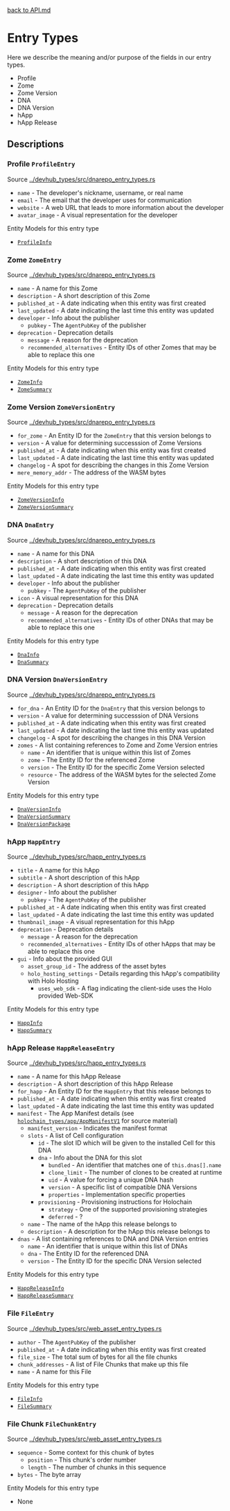 [back to API.md](API.md)


# Entry Types
Here we describe the meaning and/or purpose of the fields in our entry types.

- Profile
- Zome
- Zome Version
- DNA
- DNA Version
- hApp
- hApp Release


## Descriptions

### Profile `ProfileEntry`
Source [../devhub_types/src/dnarepo_entry_types.rs](../devhub_types/src/dnarepo_entry_types.rs)

- `name` - The developer's nickname, username, or real name
- `email` - The email that the developer uses for communication
- `website` - A web URL that leads to more information about the developer
- `avatar_image` - A visual representation for the developer

Entity Models for this entry type

- [`ProfileInfo`](Entity_Models.md#profileentry)


### Zome `ZomeEntry`
Source [../devhub_types/src/dnarepo_entry_types.rs](../devhub_types/src/dnarepo_entry_types.rs)

- `name` - A name for this Zome
- `description` - A short description of this Zome
- `published_at` - A date indicating when this entity was first created
- `last_updated` - A date indicating the last time this entity was updated
- `developer` - Info about the publisher
  - `pubkey` - The `AgentPubKey` of the publisher
- `deprecation` - Deprecation details
  - `message` - A reason for the deprecation
  - `recommended_alternatives` - Entity IDs of other Zomes that may be able to replace this one

Entity Models for this entry type

- [`ZomeInfo`](Entity_Models.md#zomeentry)
- [`ZomeSummary`](Entity_Models.md#zomeentry)


### Zome Version `ZomeVersionEntry`
Source [../devhub_types/src/dnarepo_entry_types.rs](../devhub_types/src/dnarepo_entry_types.rs)

- `for_zome` - An Entity ID for the `ZomeEntry` that this version belongs to
- `version` - A value for determining successsion of Zome Versions
- `published_at` - A date indicating when this entity was first created
- `last_updated` - A date indicating the last time this entity was updated
- `changelog` - A spot for describing the changes in this Zome Version
- `mere_memory_addr` - The address of the WASM bytes

Entity Models for this entry type

- [`ZomeVersionInfo`](Entity_Models.md#zomeversionentry)
- [`ZomeVersionSummary`](Entity_Models.md#zomeversionentry)


### DNA `DnaEntry`
Source [../devhub_types/src/dnarepo_entry_types.rs](../devhub_types/src/dnarepo_entry_types.rs)

- `name` - A name for this DNA
- `description` - A short description of this DNA
- `published_at` - A date indicating when this entity was first created
- `last_updated` - A date indicating the last time this entity was updated
- `developer` - Info about the publisher
  - `pubkey` - The `AgentPubKey` of the publisher
- `icon` - A visual representation for this DNA
- `deprecation` - Deprecation details
  - `message` - A reason for the deprecation
  - `recommended_alternatives` - Entity IDs of other DNAs that may be able to replace this one

Entity Models for this entry type

- [`DnaInfo`](Entity_Models.md#dnaentry)
- [`DnaSummary`](Entity_Models.md#dnaentry)


### DNA Version `DnaVersionEntry`
Source [../devhub_types/src/dnarepo_entry_types.rs](../devhub_types/src/dnarepo_entry_types.rs)

- `for_dna` - An Entity ID for the `DnaEntry` that this version belongs to
- `version` - A value for determining successsion of DNA Versions
- `published_at` - A date indicating when this entity was first created
- `last_updated` - A date indicating the last time this entity was updated
- `changelog` - A spot for describing the changes in this DNA Version
- `zomes` - A list containing references to Zome and Zome Version entries
  - `name` - An identifier that is unique within this list of Zomes
  - `zome` - The Entity ID for the referenced Zome
  - `version` - The Entity ID for the specific Zome Version selected
  - `resource` - The address of the WASM bytes for the selected Zome Version

Entity Models for this entry type

- [`DnaVersionInfo`](Entity_Models.md#dnaversionentry)
- [`DnaVersionSummary`](Entity_Models.md#dnaversionentry)
- [`DnaVersionPackage`](Entity_Models.md#dnaversionentry)


### hApp `HappEntry`
Source [../devhub_types/src/happ_entry_types.rs](../devhub_types/src/happ_entry_types.rs)

- `title` - A name for this hApp
- `subtitle` - A short description of this hApp
- `description` - A short description of this hApp
- `designer` - Info about the publisher
  - `pubkey` - The `AgentPubKey` of the publisher
- `published_at` - A date indicating when this entity was first created
- `last_updated` - A date indicating the last time this entity was updated
- `thumbnail_image` - A visual representation for this hApp
- `deprecation` - Deprecation details
  - `message` - A reason for the deprecation
  - `recommended_alternatives` - Entity IDs of other hApps that may be able to replace this one
- `gui` - Info about the provided GUI
  - `asset_group_id` - The address of the asset bytes
  - `holo_hosting_settings` - Details regarding this hApp's compatibility with Holo Hosting
    - `uses_web_sdk` - A flag indicating the client-side uses the Holo provided Web-SDK

Entity Models for this entry type

- [`HappInfo`](Entity_Models.md#happentry)
- [`HappSummary`](Entity_Models.md#happentry)


### hApp Release `HappReleaseEntry`
Source [../devhub_types/src/happ_entry_types.rs](../devhub_types/src/happ_entry_types.rs)

- `name` - A name for this hApp Release
- `description` - A short description of this hApp Release
- `for_happ` - An Entity ID for the `HappEntry` that this release belongs to
- `published_at` - A date indicating when this entity was first created
- `last_updated` - A date indicating the last time this entity was updated
- `manifest` - The App Manifest details (see
  [`holochain_types/app/AppManifestV1`](https://docs.rs/holochain_types/0.0.*/holochain_types/app/struct.AppManifestV1.html)
  for source material)
  - `manifest_version` - Indicates the manifest format
  - `slots` - A list of Cell configuration
    - `id` - The slot ID which will be given to the installed Cell for this DNA
    - `dna` - Info about the DNA for this slot
      - `bundled` - An identifier that matches one of `this.dnas[].name`
      - `clone_limit` - The number of clones to be created at runtime
      - `uid` - A value for forcing a unique DNA hash
      - `version` - A specific list of compatible DNA Versions
      - `properties` - Implementation specific properties
    - `provisioning` - Provisioning instructions for Holochain
      - `strategy` - One of the supported provisioning strategies
      - `deferred` - ?
  - `name` - The name of the hApp this release belongs to
  - `description` - A description for the hApp this release belongs to
- `dnas` - A list containing references to DNA and DNA Version entries
  - `name` - An identifier that is unique within this list of DNAs
  - `dna` - The Entity ID for the referenced DNA
  - `version` - The Entity ID for the specific DNA Version selected

Entity Models for this entry type

- [`HappReleaseInfo`](Entity_Models.md#happreleaseentry)
- [`HappReleaseSummary`](Entity_Models.md#happreleaseentry)


### File `FileEntry`
Source [../devhub_types/src/web_asset_entry_types.rs](../devhub_types/src/web_asset_entry_types.rs)

- `author` - The `AgentPubKey` of the publisher
- `published_at` - A date indicating when this entity was first created
- `file_size` - The total sum of bytes for all the file chunks
- `chunk_addresses` - A list of File Chunks that make up this file
- `name` - A name for this File

Entity Models for this entry type

- [`FileInfo`](Entity_Models.md#fileentry)
- [`FileSummary`](Entity_Models.md#fileentry)


### File Chunk `FileChunkEntry`
Source [../devhub_types/src/web_asset_entry_types.rs](../devhub_types/src/web_asset_entry_types.rs)

- `sequence` - Some context for this chunk of bytes
  - `position` - This chunk's order number
  - `length` - The number of chunks in this sequence
- `bytes` - The byte array

Entity Models for this entry type

- None
